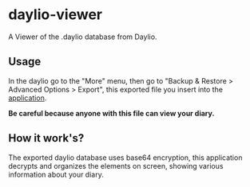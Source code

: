# daylio-viewer

A Viewer of the .daylio database from Daylio.

## Usage

In the daylio go to the "More" menu, then go to "Backup & Restore > Advanced Options > Export", this exported file you insert into the [application](https://lego4m.github.io/daylio-viewer).

**Be careful because anyone with this file can view your diary.**

## How it work's?

The exported daylio database uses base64 encryption, this application decrypts and organizes the elements on screen, showing various information about your diary.
